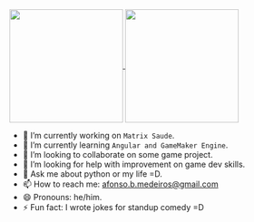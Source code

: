 <a href="https://github.com/afonsomedeiros/github-readme-stats">
  <img height=200 align="center" src="https://github-readme-stats.vercel.app/api?username=afonsomedeiros" />
</a>
<a href="https://github.com/afonsomedeiros/convoychat">
  <img height=200 align="center" src="https://github-readme-stats.vercel.app/api/top-langs?username=afonsomedeiros&layout=compact&langs_count=8&card_width=320" />
</a>


- 🔭 I’m currently working on `Matrix Saude`.
- 🌱 I’m currently learning `Angular and GameMaker Engine`.
- 👯 I’m looking to collaborate on some game project.
- 🤔 I’m looking for help with improvement on game dev skills.
- 💬 Ask me about python or my life =D.
- 📫 How to reach me: afonso.b.medeiros@gmail.com
- 😄 Pronouns: he/him.
- ⚡ Fun fact: I wrote jokes for standup comedy =D

